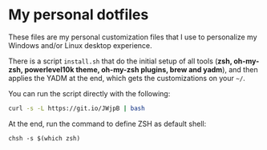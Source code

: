 # My personal dotfiles

These files are my personal customization files that I use to personalize my Windows and/or Linux desktop experience.

There is a script `install.sh` that do the initial setup of all tools (**zsh, oh-my-zsh, powerlevel10k theme, oh-my-zsh plugins, brew and yadm**), and then applies the YADM at the end, which gets the customizations on your `~/`.

You can run the script directly with the following:

```bash
curl -s -L https://git.io/JWjpB | bash
```

At the end, run the command to define ZSH as default shell:
```
chsh -s $(which zsh)
```